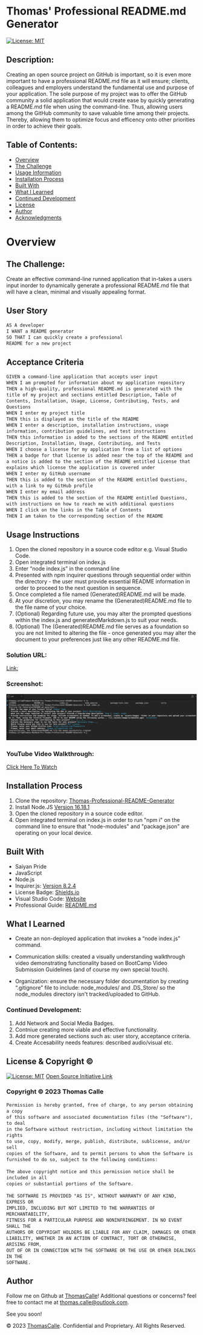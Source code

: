 # Thomas' Professional README.md Generator

[![License: MIT](https://img.shields.io/badge/License-MIT-yellow.svg)](https://opensource.org/licenses/MIT)
  
## Description:
Creating an open source project on GitHub is important, so it is even more important to have a professional README.md file as it will ensure; clients, colleagues and employers understand the fundamental use and purpose of your application. The sole purpose of my project was to offer the GitHub community a solid application that would create ease by quickly generating a README.md file when using the command-line. Thus, allowing users among the GitHub community to save valuable time among their projects. Thereby, allowing them to optimize focus and efficency onto other priorities in order to achieve their goals.

## Table of Contents:
- [Overview](#Overview)
- [The Challenge](#The-Challenge)
- [Usage Information](#Usage-Information)
- [Installation Process](#Installation-Process)
- [Built With](#Built-With)
- [What I Learned](#What-I-Learned)
- [Continued Development](#Continued-Development)
- [License](#License)
- [Author](#Author)
- [Acknowledgments](#Acknowledgments)

# Overview
## The Challenge:
Create an effective command-line runned application that in-takes a users input inorder to dynamically generate a professional README.md file that will have a clean, minimal and visually appealing format.

## User Story
```
AS A developer
I WANT a README generator
SO THAT I can quickly create a professional 
README for a new project
```

## Acceptance Criteria
```
GIVEN a command-line application that accepts user input
WHEN I am prompted for information about my application repository
THEN a high-quality, professional README.md is generated with the title of my project and sections entitled Description, Table of Contents, Installation, Usage, License, Contributing, Tests, and Questions
WHEN I enter my project title
THEN this is displayed as the title of the README
WHEN I enter a description, installation instructions, usage information, contribution guidelines, and test instructions
THEN this information is added to the sections of the README entitled Description, Installation, Usage, Contributing, and Tests
WHEN I choose a license for my application from a list of options
THEN a badge for that license is added near the top of the README and a notice is added to the section of the README entitled License that explains which license the application is covered under
WHEN I enter my GitHub username
THEN this is added to the section of the README entitled Questions, with a link to my GitHub profile
WHEN I enter my email address
THEN this is added to the section of the README entitled Questions, with instructions on how to reach me with additional questions
WHEN I click on the links in the Table of Contents
THEN I am taken to the corresponding section of the README
```

## Usage Instructions
1. Open the cloned repository in a source code editor e.g. Visual Studio Code.
2. Open integrated terminal on index.js
3. Enter “node index.js” in the command line
4. Presented with npm inquirer questions through sequential order within the directory -  the user must provide essential README information in order to proceed to the next question in sequence.
5. Once completed a file named (Generated)README.md will be made.
6. At your discretion, you may rename the (Generated)README.md file to the file name of your choice.
7. (Optional) Regarding future use, you may alter the prompted questions within the index.js and generatedMarkdown.js to suit your needs.
8. (Optional) The (Generated)README.md file serves as a foundation so you are not limited to altering the file - once generated you may alter the document to your preferences just like any other README.md file.

### Solution URL: 
[Link:](https://thomascalle.github.io/Thomas-Professional-README-Generator/)
### Screenshot:
![](./images/Thomas'%20Professional%20README.md%20Generator.png)
### YouTube Video Walkthrough:
[Click Here To Watch](https://www.youtube.com/watch?v=_HxQkorZbcI&t=32s)

## Installation Process
1. Clone the repository: [Thomas-Professional-README-Generator](https://github.com/ThomasCalle/Thomas-Professional-README-Generator)
2. Install Node.JS [Version 16.18.1](https://nodejs.org/en/blog/release/v16.18.1/)
3. Open the cloned repository in a source code editor.
4. Open integrated terminal on index.js in order to run "npm i" on the command line to ensure that "node-modules" and "package.json" are operating on your local device.

## Built With
- Saiyan Pride
- JavaScript
- Node.js
- Inquirer.js: [Version 8.2.4](https://www.npmjs.com/package/inquirer/v/8.2.4)
- License Badge: [Shields.io](https://shields.io/)
- Visual Studio Code: [Website](https://code.visualstudio.com/)
- Professional Guide: [README.md](https://coding-boot-camp.github.io/full-stack/github/professional-readme-guide)

## What I Learned
- Create an non-deployed application that invokes a “node index.js” command.

- Communication skills: created a visually understanding walkthrough  video demonstrating functionality based on BootCamp Video Submission Guidelines (and of course my own special touch).

- Organization: ensure the necessary folder documentation by creating “.gitignore” file to include: node_modules/ and .DS_Store/ so the node_modules directory isn't tracked/uploaded to GitHub.

### Continued Development:
1. Add Network and Social Media Badges.
2. Contniue creating more viable and effective functionality.
3. Add more generated sections such as: user story, acceptance criteria.
4. Create Accesability needs features: described audio/visual etc.

## License & Copyright ©
  
[![License: MIT](https://img.shields.io/badge/License-MIT-yellow.svg)](https://opensource.org/licenses/MIT) [Open Source Initiative Link](https://opensource.org/licenses/MIT)

### Copyright © 2023 Thomas Calle
```
Permission is hereby granted, free of charge, to any person obtaining a copy
of this software and associated documentation files (the "Software"), to deal
in the Software without restriction, including without limitation the rights
to use, copy, modify, merge, publish, distribute, sublicense, and/or sell
copies of the Software, and to permit persons to whom the Software is
furnished to do so, subject to the following conditions:

The above copyright notice and this permission notice shall be included in all
copies or substantial portions of the Software.

THE SOFTWARE IS PROVIDED "AS IS", WITHOUT WARRANTY OF ANY KIND, EXPRESS OR
IMPLIED, INCLUDING BUT NOT LIMITED TO THE WARRANTIES OF MERCHANTABILITY,
FITNESS FOR A PARTICULAR PURPOSE AND NONINFRINGEMENT. IN NO EVENT SHALL THE
AUTHORS OR COPYRIGHT HOLDERS BE LIABLE FOR ANY CLAIM, DAMAGES OR OTHER
LIABILITY, WHETHER IN AN ACTION OF CONTRACT, TORT OR OTHERWISE, ARISING FROM,
OUT OF OR IN CONNECTION WITH THE SOFTWARE OR THE USE OR OTHER DEALINGS IN THE
SOFTWARE.
```

  
## Author

Follow me on Github at [ThomasCalle](https://github.com/ThomasCalle)! Additional questions or concerns? feel free to contact me at thomas.calle@outlook.com.

See you soon!

© 2023 [ThomasCalle](https://github.com/ThomasCalle). Confidential and Proprietary. All Rights Reserved.